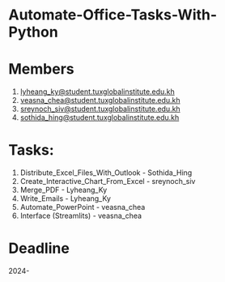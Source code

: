 # Automate-Office-Tasks-With-Python



# Members
1. lyheang_ky@student.tuxglobalinstitute.edu.kh
2. veasna_chea@student.tuxglobalinstitute.edu.kh
3. sreynoch_siv@student.tuxglobalinstitute.edu.kh
4. sothida_hing@student.tuxglobalinstitute.edu.kh




# Tasks:
1. Distribute_Excel_Files_With_Outlook 	- Sothida_Hing 
2. Create_Interactive_Chart_From_Excel 	- sreynoch_siv
3. Merge_PDF 							- Lyheang_Ky
4. Write_Emails 						- Lyheang_Ky
5. Automate_PowerPoint 					-  veasna_chea
6. Interface (Streamlits) 				-  veasna_chea



# Deadline
2024-
